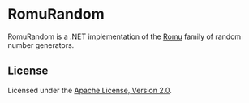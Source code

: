 # RomuRandom

RomuRandom is a .NET implementation of the [Romu](http://romu-random.org/) family of
random number generators.

## License

Licensed under the [Apache License, Version 2.0](https://www.apache.org/licenses/LICENSE-2.0).
